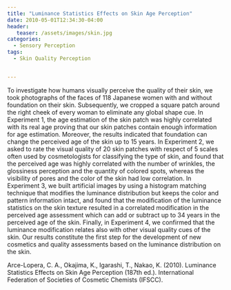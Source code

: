 ```yaml
---
title: "Luminance Statistics Effects on Skin Age Perception"
date: 2010-05-01T12:34:30-04:00
header:
   teaser: /assets/images/skin.jpg
categories:
  - Sensory Perception
tags:
  - Skin Quality Perception


---
```

To investigate how humans visually perceive the quality of their skin, we
took photographs of the faces of 118 Japanese women with and without foundation on their
skin. Subsequently, we cropped a square patch around the right cheek of every woman to
eliminate any global shape cue. In Experiment 1, the age estimation of the skin patch was
highly correlated with its real age proving that our skin patches contain enough information
for age estimation. Moreover, the results indicated that foundation can change the perceived
age of the skin up to 15 years. In Experiment 2, we asked to rate the visual quality of 20 skin
patches with respect of 5 scales often used by cosmetologists for classifying the type of skin,
and found that the perceived age was highly correlated with the number of wrinkles, the
glossiness perception and the quantity of colored spots, whereas the visibility of pores and the
color of the skin had low correlation. In Experiment 3, we built artificial images by using a
histogram matching technique that modifies the luminance distribution but keeps the color
and pattern information intact, and found that the modification of the luminance statistics on
the skin texture resulted in a correlated modification in the perceived age assessment which
can add or subtract up to 34 years in the perceived age of the skin. Finally, in Experiment 4,
we confirmed that the luminance modification relates also with other visual quality cues of
the skin. Our results constitute the first step for the development of new cosmetics and quality
assessments based on the luminance distribution on the skin.

Arce-Lopera, C. A., Okajima, K., Igarashi, T., Nakao, K. (2010). 
Luminance Statistics Effects on Skin Age Perception (187th ed.). 
International Federation of Societies of Cosmetic Chemists (IFSCC).